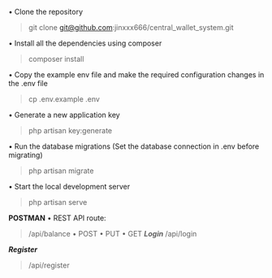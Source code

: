 • Clone the repository
> git clone git@github.com:jinxxx666/central_wallet_system.git

• Install all the dependencies using composer
> composer install

• Copy the example env file and make the required configuration changes in the .env file
> cp .env.example .env

• Generate a new application key
> php artisan key:generate

• Run the database migrations (Set the database connection in .env before migrating)
> php artisan migrate

• Start the local development server
> php artisan serve

**POSTMAN**
• REST API route:
>/api/balance
• POST
• PUT
• GET
**_Login_**
>/api/login

**_Register_**
>/api/register
